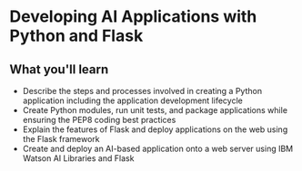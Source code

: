 # Developing AI Applications with Python and Flask

## What you'll learn

- Describe the steps and processes involved in creating a Python application including the application development lifecycle 
- Create Python modules, run unit tests, and package applications while ensuring the PEP8 coding best practices
- Explain the features of Flask and deploy applications on the web using the Flask framework
- Create and deploy an AI-based application onto a web server using IBM Watson AI Libraries and Flask